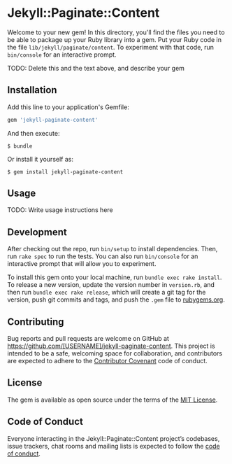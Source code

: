# Jekyll::Paginate::Content

Welcome to your new gem! In this directory, you'll find the files you need to be able to package up your Ruby library into a gem. Put your Ruby code in the file `lib/jekyll/paginate/content`. To experiment with that code, run `bin/console` for an interactive prompt.

TODO: Delete this and the text above, and describe your gem

## Installation

Add this line to your application's Gemfile:

```ruby
gem 'jekyll-paginate-content'
```

And then execute:

    $ bundle

Or install it yourself as:

    $ gem install jekyll-paginate-content

## Usage

TODO: Write usage instructions here

## Development

After checking out the repo, run `bin/setup` to install dependencies. Then, run `rake spec` to run the tests. You can also run `bin/console` for an interactive prompt that will allow you to experiment.

To install this gem onto your local machine, run `bundle exec rake install`. To release a new version, update the version number in `version.rb`, and then run `bundle exec rake release`, which will create a git tag for the version, push git commits and tags, and push the `.gem` file to [rubygems.org](https://rubygems.org).

## Contributing

Bug reports and pull requests are welcome on GitHub at https://github.com/[USERNAME]/jekyll-paginate-content. This project is intended to be a safe, welcoming space for collaboration, and contributors are expected to adhere to the [Contributor Covenant](http://contributor-covenant.org) code of conduct.

## License

The gem is available as open source under the terms of the [MIT License](https://opensource.org/licenses/MIT).

## Code of Conduct

Everyone interacting in the Jekyll::Paginate::Content project’s codebases, issue trackers, chat rooms and mailing lists is expected to follow the [code of conduct](https://github.com/[USERNAME]/jekyll-paginate-content/blob/master/CODE_OF_CONDUCT.md).
